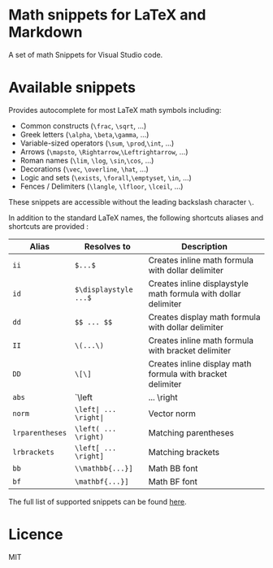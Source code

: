 # Math snippets for LaTeX and Markdown

A set of math Snippets for Visual Studio code.

# Available snippets

Provides autocomplete for most LaTeX math symbols including:
- Common constructs (`\frac`, `\sqrt`, ...)
- Greek letters (`\alpha`, `\beta`,`\gamma`, ...)
- Variable-sized operators (`\sum`, `\prod`,`\int`, ...)
- Arrows (`\mapsto`, `\Rightarrow`,`\Leftrightarrow`, ...)
- Roman names (`\lim`, `\log`, `\sin`,`\cos`, ...)
- Decorations (`\vec`, `\overline`, `\hat`, ...)
- Logic and sets (`\exists`, `\forall`,`\emptyset`, `\in`, ...)
- Fences / Delimiters (`\langle`, `\lfloor`, `\lceil`, ...)

These snippets are accessible without the leading backslash character `\`.

In addition to the standard LaTeX names, the following shortcuts aliases and shortcuts are provided :


|Alias|Resolves to|Description|
|-|-|-|
|`ii`|`$...$`| Creates inline math formula with dollar delimiter |
|`id`|`$\displaystyle ...$`| Creates inline displaystyle math formula with dollar delimiter|
|`dd`|`$$ ... $$`|Creates display math formula with dollar delimiter|
|`II`|`\(...\)`| Creates inline math formula with bracket delimiter |
|`DD`|`\[\]`| Creates inline display math formula with bracket delimiter|
|`abs`|`\left| ... \right|`| Absolute value|
|`norm`|`\left\| ... \right\|`| Vector norm |
|`lrparentheses`|`\left( ... \right)`| Matching parentheses |
|`lrbrackets`|`\left[ ... \right]`| Matching brackets |
|`bb`|`\\mathbb{...}]`| Math BB font |
|`bf`|`\mathbf{...}]`| Math BF font|

The full list of supported snippets can be found [here](https://github.com/thomanq/math-snippets/blob/master/snippets/snippets.json).

# Licence

MIT